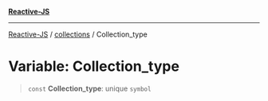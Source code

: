 [**Reactive-JS**](../../README.md)

***

[Reactive-JS](../../README.md) / [collections](../README.md) / Collection\_type

# Variable: Collection\_type

> `const` **Collection\_type**: unique `symbol`
